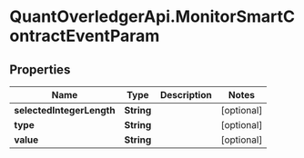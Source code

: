 # QuantOverledgerApi.MonitorSmartContractEventParam

## Properties

Name | Type | Description | Notes
------------ | ------------- | ------------- | -------------
**selectedIntegerLength** | **String** |  | [optional] 
**type** | **String** |  | [optional] 
**value** | **String** |  | [optional] 


